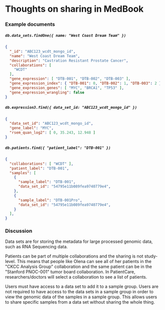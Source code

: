 # Thoughts on sharing in MedBook

### Example documents

##### `db.data_sets.findOne({ name: "West Coast Dream Team" })`
```json
{
  "_id": "ABC123_wcdt_mongo_id",
  "name": "West Coast Dream Team",
  "description": "Castration Resistant Prostate Cancer",
  "collaborations": [
    "WCDT"
  ],
  "gene_expression": [ "DTB-001", "DTB-002", "DTB-003" ],
  "gene_expression_index": { "DTB-001": 0, "DTB-002": 1, "DTB-003": 2 },
  "gene_expression_genes": [ "MYC", "BRCA1", "TP53" ],
  "gene_expression_wrangling": false
}
```

##### `db.expression3.find({ data_set_id: "ABC123_wcdt_mongo_id" })`
```json
{
  "data_set_id": "ABC123_wcdt_mongo_id",
  "gene_label": "MYC",
  "rsem_quan_log2": [ 0, 35.243, 12.948 ]
}
```

##### `db.patients.find({ "patient_label": "DTB-001" })`
```json
{
  "collaborations": [ "WCDT" ],
  "patient_label": "DTB-001",
  "samples": [
    {
      "sample_label": "DTB-001",
      "data_set_id": "54795e11b089fea9740779e4",
    },
    {
      "sample_label": "DTB-001Pro",
      "data_set_id": "54795e11b089fea9740779e4",
    }
  ],
}
```

### Discussion

Data sets are for storing the metadata for large processed genomic data, such as RNA Sequencing data.

Patients can be part of multiple collaborations and the sharing is not study-level. This means that people like Olena can see all of her patients in the "CKCC Analysis Group" collaboration and the same patient can be in the "Stanford PNOC-001" tumor board collaboration. In PatientCare, researchers/doctors will select a collaboration to see a list of patients.

Users must have access to a data set to add it to a sample group. Users are not required to have access to the data sets in a sample group in order to view the genomic data of the samples in a sample group. This allows users to share specific samples from a data set without sharing the whole thing.
